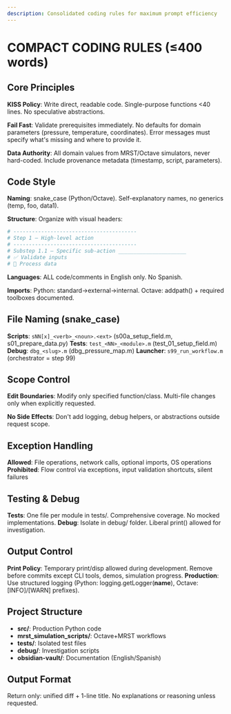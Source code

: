 ```yaml
---
description: Consolidated coding rules for maximum prompt efficiency  
---
```


# COMPACT CODING RULES (≤400 words)

## Core Principles
**KISS Policy**: Write direct, readable code. Single-purpose functions <40 lines. No speculative abstractions.

**Fail Fast**: Validate prerequisites immediately. No defaults for domain parameters (pressure, temperature, coordinates). Error messages must specify what's missing and where to provide it.

**Data Authority**: All domain values from MRST/Octave simulators, never hard-coded. Include provenance metadata (timestamp, script, parameters).

## Code Style
**Naming**: snake_case (Python/Octave). Self-explanatory names, no generics (temp, foo, data1).

**Structure**: Organize with visual headers:
```python  
# ----------------------------------------
# Step 1 – High-level action
# ----------------------------------------
# Substep 1.1 – Specific sub-action ______________________
# ✅ Validate inputs  
# 🔄 Process data
```

**Languages**: ALL code/comments in English only. No Spanish.

**Imports**: Python: standard→external→internal. Octave: addpath() + required toolboxes documented.

## File Naming (snake_case)
**Scripts**: `sNN[x]_<verb>_<noun>.<ext>` (s00a_setup_field.m, s01_prepare_data.py)
**Tests**: `test_<NN>_<module>.m` (test_01_setup_field.m) 
**Debug**: `dbg_<slug>.m` (dbg_pressure_map.m)
**Launcher**: `s99_run_workflow.m` (orchestrator = step 99)

## Scope Control  
**Edit Boundaries**: Modify only specified function/class. Multi-file changes only when explicitly requested.

**No Side Effects**: Don't add logging, debug helpers, or abstractions outside request scope.

## Exception Handling
**Allowed**: File operations, network calls, optional imports, OS operations
**Prohibited**: Flow control via exceptions, input validation shortcuts, silent failures

## Testing & Debug
**Tests**: One file per module in tests/. Comprehensive coverage. No mocked implementations.
**Debug**: Isolate in debug/ folder. Liberal print() allowed for investigation.

## Output Control
**Print Policy**: Temporary print/disp allowed during development. Remove before commits except CLI tools, demos, simulation progress.
**Production**: Use structured logging (Python: logging.getLogger(__name__), Octave: [INFO]/[WARN] prefixes).

## Project Structure
- **src/**: Production Python code
- **mrst_simulation_scripts/**: Octave+MRST workflows  
- **tests/**: Isolated test files
- **debug/**: Investigation scripts
- **obsidian-vault/**: Documentation (English/Spanish)

## Output Format
Return only: unified diff + 1-line title. No explanations or reasoning unless requested.